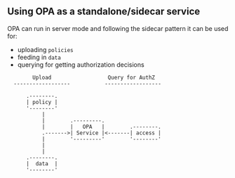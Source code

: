 ## Using OPA as a standalone/sidecar service

OPA can run in server mode and following the sidecar pattern it can be used for:

- uploading `policies`
- feeding in `data`
- querying for getting authorization decisions

```
        Upload                  Query for AuthZ
  ------------------           ------------------

      .--------.
      | policy |
      '--------'
           |
           |        .---------.
           |        |   OPA   |        .--------.
           .------->| Service |<-------| access |
           |        '---------'        '--------'
           |
           |
      .--------.
      |  data  |
      '--------'
```
